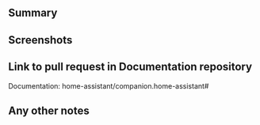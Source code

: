 <!-- Thank you for submitting a Pull Request and helping to improve Home Assistant. Please complete the following sections to help the processing and review of your changes. Please do not delete anything from this template. -->

## Summary
<!-- Provide a brief summary of the changes you have made and most importantly what they aim to achieve -->

## Screenshots
<!-- If this is a user-facing change not in the frontend, please include screenshots in light and dark mode. -->
## Link to pull request in Documentation repository
<!-- Pull requests that add, change or remove functionality must have a corresponding pull request in the Companion App Documentation repository (https://github.com/home-assistant/companion.home-assistant). Please add the number of this pull request after the "#" -->
Documentation: home-assistant/companion.home-assistant#

## Any other notes
<!-- If there is any other information of note, like if this Pull Request is part of a bigger change, please include it here. -->
